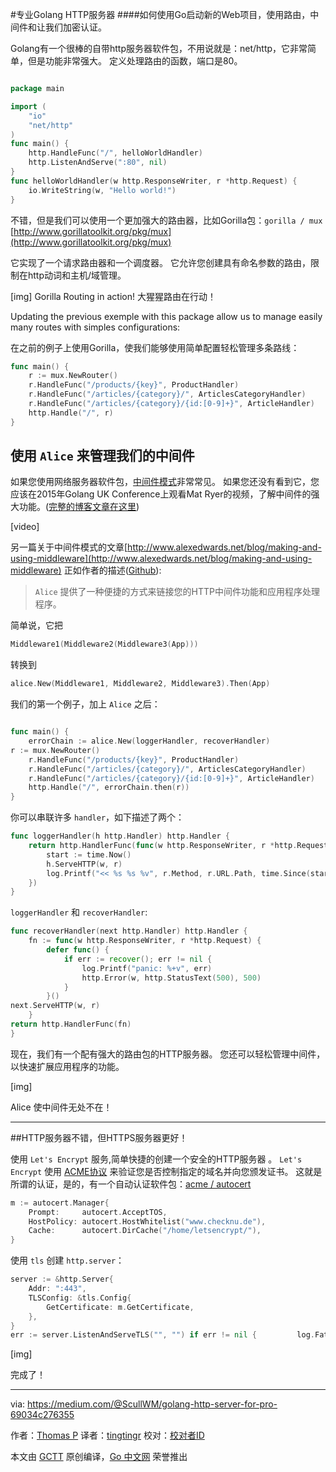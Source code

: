 #专业Golang HTTP服务器
####如何使用Go启动新的Web项目，使用路由，中间件和让我们加密认证。

Golang有一个很棒的自带http服务器软件包，不用说就是：net/http，它非常简单，但是功能非常强大。 定义处理路由的函数，端口是80。

```go

package main

import (
	"io"
	"net/http"
)
func main() {
	http.HandleFunc("/", helloWorldHandler)
	http.ListenAndServe(":80", nil)
}
func helloWorldHandler(w http.ResponseWriter, r *http.Request) {
	io.WriteString(w, "Hello world!")
}
```

不错，但是我们可以使用一个更加强大的路由器，比如Gorilla包：`gorilla / mux` [http://www.gorillatoolkit.org/pkg/mux](http://www.gorillatoolkit.org/pkg/mux)

它实现了一个请求路由器和一个调度器。 它允许您创建具有命名参数的路由，限制在http动词和主机/域管理。

[img]
Gorilla Routing in action!
大猩猩路由在行动！

Updating the previous exemple with this package allow us to manage easily many routes with simples configurations:

在之前的例子上使用Gorilla，使我们能够使用简单配置轻松管理多条路线：

```go
func main() {
    r := mux.NewRouter()
    r.HandleFunc("/products/{key}", ProductHandler)
    r.HandleFunc("/articles/{category}/", ArticlesCategoryHandler)
    r.HandleFunc("/articles/{category}/{id:[0-9]+}", ArticleHandler)
    http.Handle("/", r)
}
```



## 使用 `Alice` 来管理我们的中间件

如果您使用网络服务器软件包，[中间件模式](https://en.wikipedia.org/wiki/Middleware)非常常见。 如果您还没有看到它，您应该在2015年Golang UK Conference上观看Mat Ryer的视频，了解中间件的强大功能。([完整的博客文章在这里](https://medium.com/@matryer/writing-middleware-in-golang-and-how-go-makes-it-so-much-fun-4375c1246e81))

[video]

另一篇关于中间件模式的文章[http://www.alexedwards.net/blog/making-and-using-middleware](http://www.alexedwards.net/blog/making-and-using-middleware)
正如作者的描述([Github](https://github.com/justinas/alice)):

> `Alice` 提供了一种便捷的方式来链接您的HTTP中间件功能和应用程序处理程序。

简单说，它把

```go
Middleware1(Middleware2(Middleware3(App)))
```

转换到

```go
alice.New(Middleware1, Middleware2, Middleware3).Then(App)
```

我们的第一个例子，加上 `Alice` 之后：

```go

func main() {
    errorChain := alice.New(loggerHandler, recoverHandler)
r := mux.NewRouter()
    r.HandleFunc("/products/{key}", ProductHandler)
    r.HandleFunc("/articles/{category}/", ArticlesCategoryHandler)
    r.HandleFunc("/articles/{category}/{id:[0-9]+}", ArticleHandler)
    http.Handle("/", errorChain.then(r))
}
```

你可以串联许多 `handler`，如下描述了两个：

```go
func loggerHandler(h http.Handler) http.Handler {
    return http.HandlerFunc(func(w http.ResponseWriter, r *http.Request) {
        start := time.Now()
        h.ServeHTTP(w, r)
        log.Printf("<< %s %s %v", r.Method, r.URL.Path, time.Since(start))
    })
}
```

`loggerHandler` 和 `recoverHandler`:

```go
func recoverHandler(next http.Handler) http.Handler {
    fn := func(w http.ResponseWriter, r *http.Request) {
        defer func() {
            if err := recover(); err != nil {
                log.Printf("panic: %+v", err)
                http.Error(w, http.StatusText(500), 500)
            }
        }()
next.ServeHTTP(w, r)
    }
return http.HandlerFunc(fn)
}
```

现在，我们有一个配有强大的路由包的HTTP服务器。 您还可以轻松管理中间件，以快速扩展应用程序的功能。

[img]

Alice 使中间件无处不在！

***

##HTTP服务器不错，但HTTPS服务器更好！

使用 `Let's Encrypt` 服务,简单快捷的创建一个安全的HTTP服务器 。 `Let's Encrypt` 使用 [ACME协议](https://en.wikipedia.org/wiki/Automated_Certificate_Management_Environment) 来验证您是否控制指定的域名并向您颁发证书。 这就是所谓的认证，是的，有一个自动认证软件包：[acme / autocert](https://godoc.org/golang.org/x/crypto/acme/autocert)

```go
m := autocert.Manager{
    Prompt:     autocert.AcceptTOS,
    HostPolicy: autocert.HostWhitelist("www.checknu.de"),
    Cache:      autocert.DirCache("/home/letsencrypt/"),
}
```

使用 `tls` 创建 `http.server`：

```go
server := &http.Server{
    Addr: ":443",
    TLSConfig: &tls.Config{
        GetCertificate: m.GetCertificate,
    },
}
err := server.ListenAndServeTLS("", "") if err != nil {         log.Fatal("ListenAndServe: ", err) }
```

[img]

完成了！


----------------

via: https://medium.com/@ScullWM/golang-http-server-for-pro-69034c276355

作者：[Thomas P](https://medium.com/@ScullWM)
译者：[tingtingr](https://github.com/wentingrohwer)
校对：[校对者ID](https://github.com/校对者ID)

本文由 [GCTT](https://github.com/studygolang/GCTT) 原创编译，[Go 中文网](https://studygolang.com/) 荣誉推出
